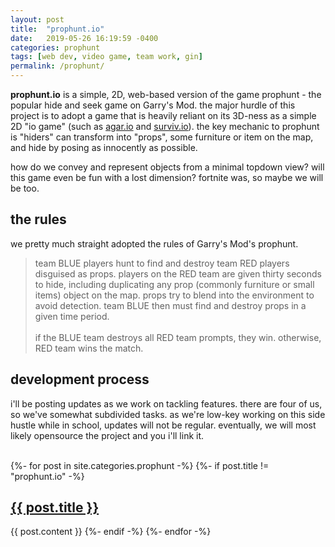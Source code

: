 ```yaml
---
layout: post
title:  "prophunt.io"
date:   2019-05-26 16:19:59 -0400
categories: prophunt
tags: [web dev, video game, team work, gin]
permalink: /prophunt/
---
```


**prophunt.io** is a simple, 2D, web-based version of the game prophunt - the popular hide and seek game on Garry's Mod. the major hurdle of this project is to adopt a game that is heavily reliant on its 3D-ness as a simple 2D "io game" (such as [agar.io](http://agar.io/) and [surviv.io](http://surviv.io/)). the key mechanic to prophunt is "hiders" can transform into "props", some furniture or item on the map, and hide by posing as innocently as possible. 

how do we convey and represent objects from a minimal topdown view? will this game even be fun with a lost dimension? fortnite was, so maybe we will be too.

<!--more-->

## the rules

we pretty much straight adopted the rules of Garry's Mod's prophunt.

> team BLUE players hunt to find and destroy team RED players disguised as props. players on the RED team are given thirty seconds to hide, including duplicating any prop (commonly furniture or small items) object on the map. props try to blend into the environment to avoid detection. team BLUE then must find and destroy props in a given time period. <br/> <br/>
> if the BLUE team destroys all RED team prompts, they win. otherwise, RED team wins the match.

## development process

i'll be posting updates as we work on tackling features. there are four of us, so we've somewhat subdivided tasks. as we're low-key working on this side hustle while in school, updates will not be regular. eventually, we will most likely opensource the project and you i'll link it.

<br/>
{%- for post in site.categories.prophunt -%}
{%- if post.title != "prophunt.io" -%}
<h2><a href="{{ post.url }}">{{ post.title }}</a></h2>
{{ post.content }}
{%- endif -%}
{%- endfor -%}


